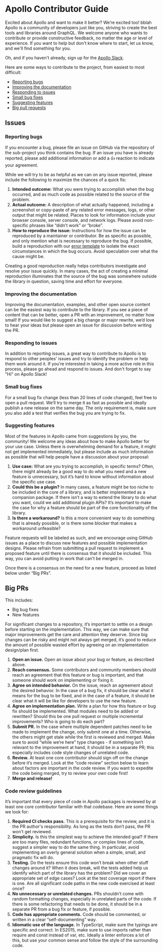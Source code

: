 # Apollo Contributor Guide

Excited about Apollo and want to make it better? We’re excited too!
bblah
Apollo is a community of developers just like you, striving to create the best
tools and libraries around GraphQL. We welcome anyone who wants to contribute or
provide constructive feedback, no matter the age or level of experience. If you
want to help but don't know where to start, let us know, and we'll find
something for you.

Oh, and if you haven't already, sign up for the
[Apollo Slack](http://www.apollodata.com/#slack).

Here are some ways to contribute to the project, from easiest to most difficult:

* [Reporting bugs](#reporting-bugs)
* [Improving the documentation](#improving-the-documentation)
* [Responding to issues](#responding-to-issues)
* [Small bug fixes](#small-bug-fixes)
* [Suggesting features](#feature-requests)
* [Big pull requests](#big-prs)

## Issues

### Reporting bugs

If you encounter a bug, please file an issue on GitHub via the repository of the
sub-project you think contains the bug. If an issue you have is already
reported, please add additional information or add a 👍 reaction to indicate
your agreement.

While we will try to be as helpful as we can on any issue reported, please
include the following to maximize the chances of a quick fix:

1. **Intended outcome:** What you were trying to accomplish when the bug
   occurred, and as much code as possible related to the source of the problem.
2. **Actual outcome:** A description of what actually happened, including a
   screenshot or copy-paste of any related error messages, logs, or other output
   that might be related. Places to look for information include your browser
   console, server console, and network logs. Please avoid non-specific phrases
   like “didn’t work” or “broke”.
3. **How to reproduce the issue:** Instructions for how the issue can be
   reproduced by a maintainer or contributor. Be as specific as possible, and
   only mention what is necessary to reproduce the bug. If possible, build a
   reproduction with our
   [error template](https://github.com/apollographql/react-apollo-error-template)
   to isolate the exact circumstances in which the bug occurs. Avoid speculation
   over what the cause might be.

Creating a good reproduction really helps contributors investigate and resolve
your issue quickly. In many cases, the act of creating a minimal reproduction
illuminates that the source of the bug was somewhere outside the library in
question, saving time and effort for everyone.

### Improving the documentation

Improving the documentation, examples, and other open source content can be the
easiest way to contribute to the library. If you see a piece of content that can
be better, open a PR with an improvement, no matter how small! If you would like
to suggest a big change or major rewrite, we’d love to hear your ideas but
please open an issue for discussion before writing the PR.

### Responding to issues

In addition to reporting issues, a great way to contribute to Apollo is to
respond to other peoples' issues and try to identify the problem or help them
work around it. If you’re interested in taking a more active role in this
process, please go ahead and respond to issues. And don't forget to say "Hi" on
Apollo Slack!

### Small bug fixes

For a small bug fix change (less than 20 lines of code changed), feel free to
open a pull request. We’ll try to merge it as fast as possible and ideally
publish a new release on the same day. The only requirement is, make sure you
also add a test that verifies the bug you are trying to fix.

### Suggesting features

Most of the features in Apollo came from suggestions by you, the community! We
welcome any ideas about how to make Apollo better for your use case. Unless
there is overwhelming demand for a feature, it might not get implemented
immediately, but please include as much information as possible that will help
people have a discussion about your proposal:

1. **Use case:** What are you trying to accomplish, in specific terms? Often,
   there might already be a good way to do what you need and a new feature is
   unnecessary, but it’s hard to know without information about the specific use
   case.
2. **Could this be a plugin?** In many cases, a feature might be too niche to be
   included in the core of a library, and is better implemented as a companion
   package. If there isn’t a way to extend the library to do what you want,
   could we add additional plugin APIs? It’s important to make the case for why
   a feature should be part of the core functionality of the library.
3. **Is there a workaround?** Is this a more convenient way to do something that
   is already possible, or is there some blocker that makes a workaround
   unfeasible?

Feature requests will be labeled as such, and we encourage using GitHub issues
as a place to discuss new features and possible implementation designs. Please
refrain from submitting a pull request to implement a proposed feature until
there is consensus that it should be included. This way, you can avoid putting
in work that can’t be merged in.

Once there is a consensus on the need for a new feature, proceed as listed below
under “Big PRs”.

## Big PRs

This includes:

* Big bug fixes
* New features

For significant changes to a repository, it’s important to settle on a design
before starting on the implementation. This way, we can make sure that major
improvements get the care and attention they deserve. Since big changes can be
risky and might not always get merged, it’s good to reduce the amount of
possible wasted effort by agreeing on an implementation design/plan first.

1. **Open an issue.** Open an issue about your bug or feature, as described
   above.
2. **Reach consensus.** Some contributors and community members should reach an
   agreement that this feature or bug is important, and that someone should work
   on implementing or fixing it.
3. **Agree on intended behavior.** On the issue, reach an agreement about the
   desired behavior. In the case of a bug fix, it should be clear what it means
   for the bug to be fixed, and in the case of a feature, it should be clear
   what it will be like for developers to use the new feature.
4. **Agree on implementation plan.** Write a plan for how this feature or bug
   fix should be implemented. What modules need to be added or rewritten? Should
   this be one pull request or multiple incremental improvements? Who is going
   to do each part?
5. **Submit PR.** In the case where multiple dependent patches need to be made
   to implement the change, only submit one at a time. Otherwise, the others
   might get stale while the first is reviewed and merged. Make sure to avoid
   “while we’re here” type changes - if something isn’t relevant to the
   improvement at hand, it should be in a separate PR; this especially includes
   code style changes of unrelated code.
6. **Review.** At least one core contributor should sign off on the change
   before it’s merged. Look at the “code review” section below to learn about
   factors are important in the code review. If you want to expedite the code
   being merged, try to review your own code first!
7. **Merge and release!**

### Code review guidelines

It’s important that every piece of code in Apollo packages is reviewed by at
least one core contributor familiar with that codebase. Here are some things we
look for:

1. **Required CI checks pass.** This is a prerequisite for the review, and it is
   the PR author's responsibility. As long as the tests don’t pass, the PR won't
   get reviewed.
2. **Simplicity.** Is this the simplest way to achieve the intended goal? If
   there are too many files, redundant functions, or complex lines of code,
   suggest a simpler way to do the same thing. In particular, avoid implementing
   an overly general solution when a simple, small, and pragmatic fix will do.
3. **Testing.** Do the tests ensure this code won’t break when other stuff
   changes around it? When it does break, will the tests added help us identify
   which part of the library has the problem? Did we cover an appropriate set of
   edge cases? Look at the test coverage report if there is one. Are all
   significant code paths in the new code exercised at least once?
4. **No unnecessary or unrelated changes.** PRs shouldn’t come with random
   formatting changes, especially in unrelated parts of the code. If there is
   some refactoring that needs to be done, it should be in a separate PR from a
   bug fix or feature, if possible.
5. **Code has appropriate comments.** Code should be commented, or written in a
   clear “self-documenting” way.
6. **Idiomatic use of the language.** In TypeScript, make sure the typings are
   specific and correct. In ES2015, make sure to use imports rather than require
   and const instead of var, etc. Ideally a linter enforces a lot of this, but
   use your common sense and follow the style of the surrounding code.
